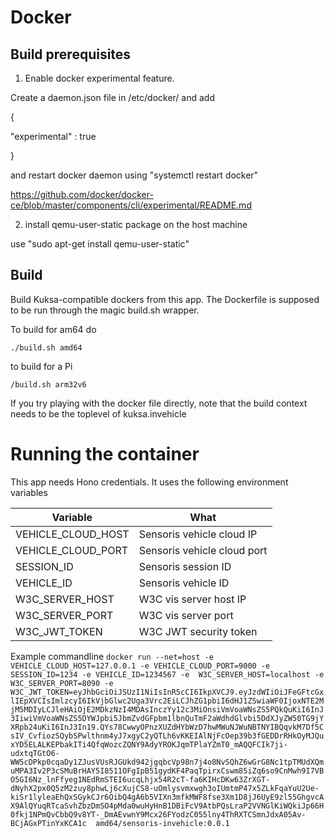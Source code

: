 # Docker

## Build prerequisites

1. Enable docker experimental feature.

Create a daemon.json file in /etc/docker/ and add 

{
 
  "experimental" : true

}

and restart docker daemon using  "systemctl restart docker"

https://github.com/docker/docker-ce/blob/master/components/cli/experimental/README.md

2. install  qemu-user-static package on the host machine

 use "sudo apt-get install qemu-user-static"

## Build

Build Kuksa-compatible dockers from this app. The Dockerfile is supposed to 
be run through the magic build.sh wrapper.

To build for am64 do

`./build.sh amd64`

to build for a Pi

`/build.sh arm32v6`

If you try playing with the docker file directly, note that the build context
needs to be the toplevel of kuksa.invehicle

# Running the container
This app needs Hono credentials. It uses the following environment variables

| Variable             | What                               | 
| ---------------------|------------------------------------| 
| VEHICLE_CLOUD_HOST   | Sensoris vehicle cloud IP          |
| VEHICLE_CLOUD_PORT   | Sensoris vehicle cloud port        |
| SESSION_ID           | Sensoris session ID                |
| VEHICLE_ID           | Sensoris vehicle ID                |
| W3C_SERVER_HOST      | W3C vis server host IP             |
| W3C_SERVER_PORT      | W3C vis server port                |
| W3C_JWT_TOKEN        | W3C JWT security token             |


Example commandline
 `docker run --net=host -e VEHICLE_CLOUD_HOST=127.0.0.1 -e VEHICLE_CLOUD_PORT=9000 -e SESSION_ID=1234 -e VEHICLE_ID=1234567 -e  W3C_SERVER_HOST=localhost -e W3C_SERVER_PORT=8090 -e W3C_JWT_TOKEN=eyJhbGciOiJSUzI1NiIsInR5cCI6IkpXVCJ9.eyJzdWIiOiJFeGFtcGxlIEpXVCIsImlzcyI6IkVjbGlwc2Uga3Vrc2EiLCJhZG1pbiI6dHJ1ZSwiaWF0IjoxNTE2MjM5MDIyLCJleHAiOjE2MDkzNzI4MDAsInczYy12c3MiOnsiVmVoaWNsZS5PQkQuKiI6InJ3IiwiVmVoaWNsZS5DYWJpbi5JbmZvdGFpbm1lbnQuTmF2aWdhdGlvbi5DdXJyZW50TG9jYXRpb24uKiI6InJ3In19.QYs78CwwyOPnzXUZdHYbWzD7hwMWuNJWuNBTNYIBQqvkM7Df5CsIV_CvfiozSQybSPwlthnm4yJ7xgyC2yQTLh6vKKEIAlNjFcOep39b3fGEDDrRHkOyMJQuxYD5ELALKEPbakITi4QfqWozcZQNY9AdyYROKJqmTPlaYZmT0_mAQQFCIk7ji-udxtqTGtO6-WW5cDPkp0cqaDy1ZJusVUsRJGUkd942jgqbcVp98n7j4o8NvSQhZ6wGrG8Nc1tpTMUdXQmuMPA3Iv2P3cSMuBrHAY5I8511OFgIpB51gydKF4PaqTpirxCswm85iZq6so9CnMwh9I7VBO5GI6Nz_lnFfyeg1NEdRmSTEI6ucqLhjx54R2cT-fa6KIHcDKw63ZrXGT-dNyhX2px0Q5zM2zuy8phwLj6cXujCS8-uOmlysvmxwgh3oIUmtmP47x5ZLkFqaYuU2Ue-kiSr1lyleaEhQxSGykCJr6OibQ4gA6b5VIXn3mfkMWF8fse3Xm1D8jJ6UyE9zl55GhgvcAX9AlQYuqRTcaSvhZbzDmSO4pMda0wuHyHnB1DBiFcV9AtbPQsLraP2VVNGlKiWQkiJp66H0fkj1NPmQvCbbQ9v8YT-_DmAEvwnY9Mcx26FYodzC055lny4ThRXTCSmnJdxA05Av-BCjAGxPTinYxKCA1c  amd64/sensoris-invehicle:0.0.1`
 


